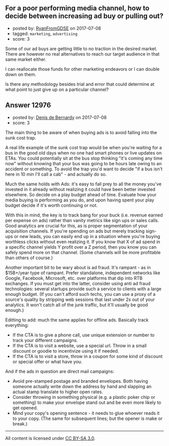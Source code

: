 ## For a poor performing media channel, how to decide between increasing ad buy or pulling out?

- posted by: [RyanFromGDSE](https://stackexchange.com/users/918629/ryanfromgdse) on 2017-07-08
- tagged: `marketing`, `advertising`
- score: 3

Some of our ad buys are getting little to no traction in the desired market. There are however no real alternatives to reach our target audience in that same market either.

I can reallocate those funds for other marketing endeavors or I can double down on them.

Is there any methodology besides trial and error that could determine at what point to just give up on a particular channel?


## Answer 12976

- posted by: [Denis de Bernardy](https://stackexchange.com/users/182468/denis-de-bernardy) on 2017-07-08
- score: 3

The main thing to be aware of when buying ads is to avoid falling into the sunk cost trap.

A real life example of the sunk cost trap would be when you're waiting for a bus in the good old days when no one had smart phones or live updates on ETAs. You could potentially sit at the bus stop thinking "it's coming any time now" without knowing that your bus was going to be hours late owing to an accident or something. To avoid the trap you'd want to decide "if a bus isn't here in 10 min I'll call a cab" - and actually do so.

Much the same holds with Ads: it's easy to fall prey to all the money you've invested in it already without realizing it could have been better invested elsewhere. So decide on a play budget ahead of time. Evaluate how your media buying is performing as you do, and upon having spent your play budget decide if it's worth continuing or not.

With this in mind, the key is to track bang for your buck (i.e. revenue earned per expense on ads) rather than vanity metrics like sign ups or sales calls. Good analytics are crucial for this, as is proper segmentation of your acquisition channels. If you're spending on ads but merely tracking sign-ups or new leads, you can easily end up in a situation where you're buying worthless clicks without even realizing it. If you know that X of ad spend in a specific channel yields Y profit over a Z period, then you know you can safely spend more on that channel. (Some channels will be more profitable than others of course.)

Another important bit to be wary about is ad fraud. It's rampant - as in $15B+/year type of rampant. Prefer standalone, independent networks like Google, Facebook, Microsoft, etc. over platforms that dip into RTB exchanges. If you must get into the latter, consider using anti ad fraud technologies: several startups provide such a service to clients with a large enough budget. (If you can't afford such techs, you can use a proxy of a source's quality by stripping web sessions that last under 2s out of your analytics. It won't catch all of the junk traffic, but it'll usually be good enough.)

Editting to add: much the same applies for offline ads. Basically track everything:

- If the CTA is to give a phone call, use unique extension or number to track your different campaigns.
- If the CTA is to visit a website, use a special url. Throw in a small discount or goodie to incentivize using it if needed.
- If the CTA is to visit a store, throw in a coupon for some kind of discount or special offer or what have you.

And if the ads in question are direct mail campaigns:

- Avoid pre-stamped postage and branded envelopes. Both having someone actually write down the address by hand and slapping an actual stamp translate to higher open rates.
- Consider throwing in something physical (e.g. a plastic poker chip or something) to make your envelope stand out and be even more likely to get opened.
- Mind your copy's opening sentence - it needs to glue whoever reads it to your copy. (The same for subsequent lines; but the opener is make or break.)




---

All content is licensed under [CC BY-SA 3.0](https://creativecommons.org/licenses/by-sa/3.0/).
